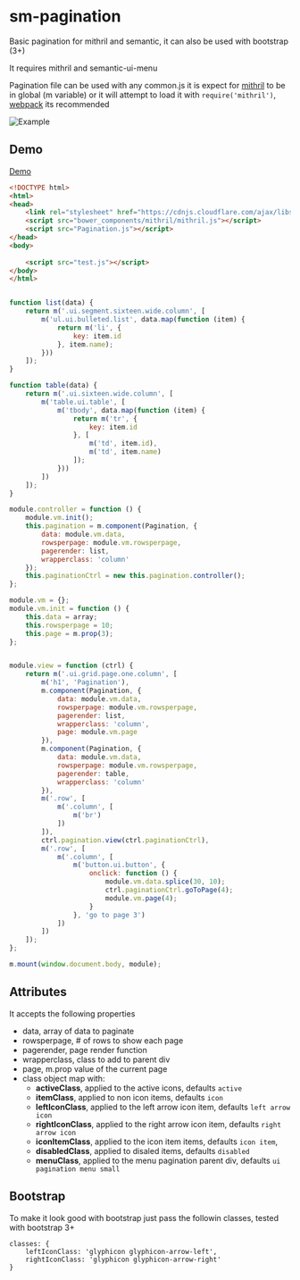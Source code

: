 # sm-pagination

Basic pagination for mithril and semantic, it can also be used with bootstrap (3+)

It requires mithril and semantic-ui-menu

Pagination file can be used with any common.js it is expect for [mithril](https://github.com/lhorie/mithril.js) to be in global (m variable) or it will attempt to load it with `require('mithril')`, [webpack](http://webpack.github.io/docs/) its recommended

![Example](pagination_example.png)

## Demo

[Demo](http://pinguxx.github.io/sm-pagination/)

```html
<!DOCTYPE html>
<html>
<head>
    <link rel="stylesheet" href="https://cdnjs.cloudflare.com/ajax/libs/semantic-ui/1.10.3/semantic.min.css">
    <script src="bower_components/mithril/mithril.js"></script>
    <script src="Pagination.js"></script>
</head>
<body>
    
    <script src="test.js"></script>
</body>
</html>

```

```JavaScript

function list(data) {
    return m('.ui.segment.sixteen.wide.column', [
        m('ul.ui.bulleted.list', data.map(function (item) {
            return m('li', {
                key: item.id
            }, item.name);
        }))
    ]);
}

function table(data) {
    return m('.ui.sixteen.wide.column', [
        m('table.ui.table', [
            m('tbody', data.map(function (item) {
                return m('tr', {
                    key: item.id
                }, [
                    m('td', item.id),
                    m('td', item.name)
                ]);
            }))
        ])
    ]);
}

module.controller = function () {
    module.vm.init();
    this.pagination = m.component(Pagination, {
        data: module.vm.data,
        rowsperpage: module.vm.rowsperpage,
        pagerender: list,
        wrapperclass: 'column'
    });
    this.paginationCtrl = new this.pagination.controller();
};

module.vm = {};
module.vm.init = function () {
    this.data = array;
    this.rowsperpage = 10;
    this.page = m.prop(3);
};


module.view = function (ctrl) {
    return m('.ui.grid.page.one.column', [
        m('h1', 'Pagination'),
        m.component(Pagination, {
            data: module.vm.data,
            rowsperpage: module.vm.rowsperpage,
            pagerender: list,
            wrapperclass: 'column',
            page: module.vm.page
        }),
        m.component(Pagination, {
            data: module.vm.data,
            rowsperpage: module.vm.rowsperpage,
            pagerender: table,
            wrapperclass: 'column'
        }),
        m('.row', [
            m('.column', [
                m('br')
            ])
        ]),
        ctrl.pagination.view(ctrl.paginationCtrl),
        m('.row', [
            m('.column', [
                m('button.ui.button', {
                    onclick: function () {
                        module.vm.data.splice(30, 10);
                        ctrl.paginationCtrl.goToPage(4);
                        module.vm.page(4);
                    }
                }, 'go to page 3')
            ])
        ])
    ]);
};

m.mount(window.document.body, module);

```

## Attributes

It accepts the following properties

 * data, array of data to paginate
 * rowsperpage, # of rows to show each page
 * pagerender, page render function
 * wrapperclass, class to add to parent div
 * page, m.prop value of the current page
 * class object map with:
    * **activeClass**, applied to the active icons, defaults `active`
    * **itemClass**, applied to non icon items, defaults `icon`
    * **leftIconClass**, applied to the left arrow icon item, defaults `left arrow icon`
    * **rightIconClass**, applied to the right arrow icon item, defaults `right arrow icon`
    * **iconItemClass**, applied to the icon item items, defaults `icon item`,
    * **disabledClass**, applied to disaled items, defaults `disabled`
    * **menuClass**, applied to the menu pagination parent div, defaults `ui pagination menu small`

## Bootstrap
To make it look good with bootstrap just pass the followin classes, tested with bootstrap 3+

```
classes: {
    leftIconClass: 'glyphicon glyphicon-arrow-left',
    rightIconClass: 'glyphicon glyphicon-arrow-right'
}
```